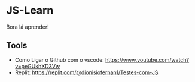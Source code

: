 # JS-Learn

Bora lá aprender! 


## Tools
- Como Ligar o Github com o vscode: https://www.youtube.com/watch?v=peGUkhXD3Vw
- Replit: https://replit.com/@dionisiofernan1/Testes-com-JS
